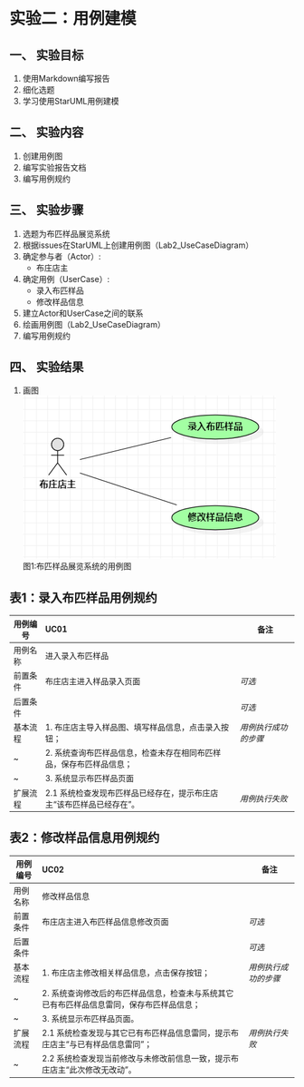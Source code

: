 # 实验二：用例建模  

## 一、 实验目标  

1. 使用Markdown编写报告
2. 细化选题
3. 学习使用StarUML用例建模

## 二、 实验内容  

1. 创建用例图
2. 编写实验报告文档
3. 编写用例规约
   
## 三、 实验步骤  
   
1. 选题为布匹样品展览系统
2. 根据issues在StarUML上创建用例图（Lab2_UseCaseDiagram）
3. 确定参与者（Actor）:  
      - 布庄店主   
4. 确定用例（UserCase）:   
      - 录入布匹样品
      - 修改样品信息
5. 建立Actor和UserCase之间的联系
6. 绘画用例图（Lab2_UseCaseDiagram）
7. 编写用例规约
   
## 四、 实验结果  

1. 画图  
![用例图](./Lab2_UseCaseDiagram.jpg)  
图1:布匹样品展览系统的用例图

## 表1：录入布匹样品用例规约  

用例编号  | UC01 | 备注  
-|:-|-  
用例名称  | 进入录入布匹样品  |   
前置条件  |  布庄店主进入样品录入页面   | *可选*   
后置条件  |       | *可选*   
基本流程  | 1. 布庄店主导入样品图、填写样品信息，点击录入按钮；   |*用例执行成功的步骤*    
~| 2. 系统查询布匹样品信息，检查未存在相同布匹样品，保存布匹样品信息；  |   
~| 3. 系统显示布匹样品页面   |
扩展流程  | 2.1 系统检查发现布匹样品已经存在，提示布庄店主“该布匹样品已经存在”。 |*用例执行失败*    


## 表2：修改样品信息用例规约  

用例编号  | UC02 | 备注  
-|:-|-  
用例名称  | 修改样品信息  |   
前置条件  |  布庄店主进入布匹样品信息修改页面   | *可选*   
后置条件  |    | *可选*   
基本流程  | 1. 布庄店主修改相关样品信息，点击保存按钮；   |*用例执行成功的步骤*         
~| 2. 系统查询修改后的布匹样品信息，检查未与系统其它已有布匹样品信息雷同，保存布匹样品信息；  |   
~| 3. 系统显示布匹样品页面。  |  
扩展流程  | 2.1 系统检查发现与其它已有布匹样品信息雷同，提示布庄店主“与已有样品信息雷同”；  |*用例执行失败*    
~| 2.2 系统检查发现当前修改与未修改前信息一致，提示布庄店主“此次修改无改动”。  |  



